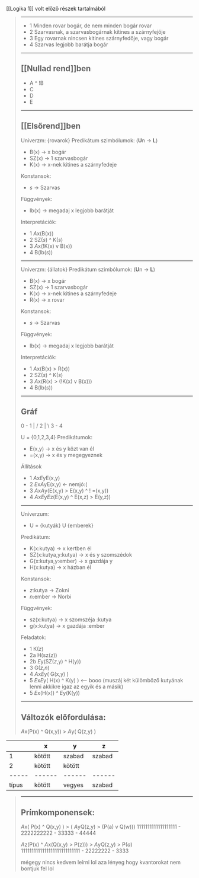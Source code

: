 \[[Logika 1]\] volt előző részek tartalmából

> ______________________________________________________________________
>
> - 1 Minden rovar bogár, de nem minden bogár rovar
> - 2 Szarvasnak, a szarvasbogárnak kitines a szárnyfejője
> - 3 Egy rovarnak nincsen kitines szárnyfedője, vagy bogár
> - 4 Szarvas legjobb barátja bogár
>
> ______________________________________________________________________
>
> ## \[[Nullad rend]\]ben
>
> - A ^ !B
> - C
> - D
> - E
>
> ______________________________________________________________________
>
> ## \[[Elsőrend]\]ben
>
> Univerzm: {rovarok}
> Predikátum szimbólumok: (**U**n -> **L**)
>
> - B(x) -> x bogár
> - SZ(x) -> 1 szarvasbogár
> - K(x) -> x-nek kitines a szárnyfedeje
>
> Konstansok:
>
> - *s* -> Szarvas
>
> Függvények:
>
> - lb(x) -> megadaj x legjobb barátját
>
> Interpretációk:
>
> - 1 *A*x(B(x))
> - 2 SZ(*s*) ^ K(*s*)
> - 3 *A*x(!K(x) v B(x))
> - 4 B(lb(*s*))
>
> ______________________________________________________________________
>
> Univerzm: {állatok}
> Predikátum szimbólumok: (**U**n -> **L**)
>
> - B(x) -> x bogár
> - SZ(x) -> 1 szarvasbogár
> - K(x) -> x-nek kitines a szárnyfedeje
> - R(x) -> x rovar
>
> Konstansok:
>
> - *s* -> Szarvas
>
> Függvények:
>
> - lb(x) -> megadaj x legjobb barátját
>
> Interpretációk:
>
> - 1 *A*x(B(x) > R(x))
> - 2 SZ(*s*) ^ K(*s*)
> - 3 *A*x(R(x) > (!K(x) v B(x)))
> - 4 B(lb(*s*))
>
> ______________________________________________________________________
>
> ## Gráf
>
> 0 - 1
> | /
> 2
> | \\
> 3 - 4
>
> U = {0,1,2,3,4}
> Predikátumok:
>
> - E(x,y) -> x és y közt van él
> - =(x,y) -> x és y megegyeznek
>
> Állítások
>
> - 1 *A*x*E*yE(x,y)
> - 2 *E*x*A*yE(x,y) \<- nemjó:(
> - 3 *A*x*A*y(E(x,y) > E(x,y) ^ ! =(x,y))
> - 4 *A*x*E*y*E*z(E(x,y) ^ E(x,z) > E(y,z))
>
> ______________________________________________________________________
>
> Univerzum:
>
> - U = {kutyák} U {emberek}
>
> Predikátum:
>
> - K(x:kutya) -> x kertben él
> - SZ(x:kutya,y:kutya) -> x és y szomszédok
> - G(x:kutya,y:ember) -> x gazdája y
> - H(x:kutya) -> x házban él
>
> Konstansok:
>
> - *z*:kutya -> Zokni
> - *n*:ember -> Norbi
>
> Függvények:
>
> - sz(x:kutya) -> x szomszéja :kutya
> - g(x:kutya) -> x gazdája :ember
>
> Feladatok:
>
> - 1 K(*z*)
> - 2a H(sz(*z*))
> - 2b *E*y(SZ(*z*,y) ^ H(y))
> - 3 G(*z*,*n*)
> - 4 *A*x*E*y( G(x,y) )
> - 5 *E*x*E*y( H(x) ^ K(y) ) \<-- booo (muszáj két külömböző kutyának lenni akkikre igaz az egyik és a másik)
> - 5 *E*x(H(x)) ^ *E*y(K(y))
>
> ______________________________________________________________________
>
> ## Változók előfordulása:
>
> *A*x(P(x) ^ Q(x,y)) > *A*y( Q(z,y) )

| | x | y | z |
| ----- | ------ | ------ | ------ |
| 1 | kötött | szabad | szabad |
| 2 | kötött | kötött | |
| ----- | ------ | ------ | ------ |
| típus | kötött | vegyes | szabad |

> ______________________________________________________________________
>
> ## Prímkomponensek:
>
> *A*x( P(x) ^ Q(x,y) ) > ( *A*yQ(z,y) > (P(a) v Q(w)))
> 1111111111111111111 - 2222222222 - 33333 - 44444
>
> *A*z(P(x) ^ *A*x(Q(x,y) > P(z))) > *A*yQ(z,y) > P(*a*)
> 1111111111111111111111111111 - 22222222 - 3333
>
> mégegy
> nincs kedvem leírni lol
> aza lényeg hogy kvantorokat nem bontjuk fel lol
